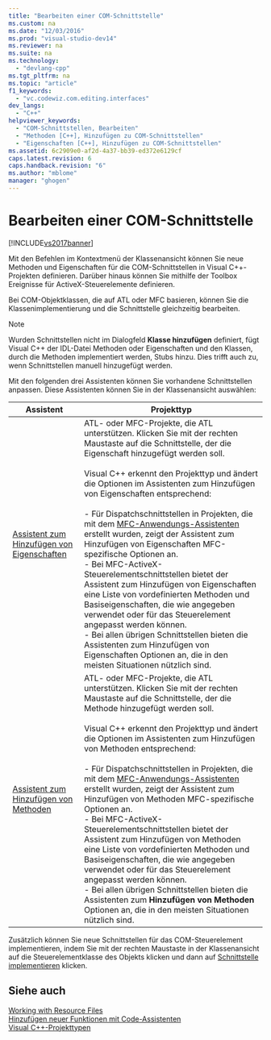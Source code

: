 ```yaml
---
title: "Bearbeiten einer COM-Schnittstelle"
ms.custom: na
ms.date: "12/03/2016"
ms.prod: "visual-studio-dev14"
ms.reviewer: na
ms.suite: na
ms.technology: 
  - "devlang-cpp"
ms.tgt_pltfrm: na
ms.topic: "article"
f1_keywords: 
  - "vc.codewiz.com.editing.interfaces"
dev_langs: 
  - "C++"
helpviewer_keywords: 
  - "COM-Schnittstellen, Bearbeiten"
  - "Methoden [C++], Hinzufügen zu COM-Schnittstellen"
  - "Eigenschaften [C++], Hinzufügen zu COM-Schnittstellen"
ms.assetid: 6c2909e0-af2d-4a37-bb39-ed372e6129cf
caps.latest.revision: 6
caps.handback.revision: "6"
ms.author: "mblome"
manager: "ghogen"
---
```

# Bearbeiten einer COM-Schnittstelle
[!INCLUDE[vs2017banner](../assembler/inline/includes/vs2017banner.md)]

Mit den Befehlen im Kontextmenü der Klassenansicht können Sie neue Methoden und Eigenschaften für die COM\-Schnittstellen in Visual C\+\+\-Projekten definieren.  Darüber hinaus können Sie mithilfe der Toolbox Ereignisse für ActiveX\-Steuerelemente definieren.  
  
 Bei COM\-Objektklassen, die auf ATL oder MFC basieren, können Sie die Klassenimplementierung und die Schnittstelle gleichzeitig bearbeiten.  
  
> [!NOTE]
>  Wurden Schnittstellen nicht im Dialogfeld **Klasse hinzufügen** definiert, fügt Visual C\+\+ der IDL\-Datei Methoden oder Eigenschaften und den Klassen, durch die Methoden implementiert werden, Stubs hinzu. Dies trifft auch zu, wenn Schnittstellen manuell hinzugefügt werden.  
  
 Mit den folgenden drei Assistenten können Sie vorhandene Schnittstellen anpassen.  Diese Assistenten können Sie in der Klassenansicht auswählen:  
  
|Assistent|Projekttyp|  
|---------------|----------------|  
|[Assistent zum Hinzufügen von Eigenschaften](../ide/names-add-property-wizard.md)|ATL\- oder MFC\-Projekte, die ATL unterstützen.  Klicken Sie mit der rechten Maustaste auf die Schnittstelle, der die Eigenschaft hinzugefügt werden soll.<br /><br /> Visual C\+\+ erkennt den Projekttyp und ändert die Optionen im Assistenten zum Hinzufügen von Eigenschaften entsprechend:<br /><br /> -   Für Dispatchschnittstellen in Projekten, die mit dem [MFC\-Anwendungs\-Assistenten](../mfc/reference/mfc-application-wizard.md) erstellt wurden, zeigt der Assistent zum Hinzufügen von Eigenschaften MFC\-spezifische Optionen an.<br />-   Bei MFC\-ActiveX\-Steuerelementschnittstellen bietet der Assistent zum Hinzufügen von Eigenschaften eine Liste von vordefinierten Methoden und Basiseigenschaften, die wie angegeben verwendet oder für das Steuerelement angepasst werden können.<br />-   Bei allen übrigen Schnittstellen bieten die Assistenten zum Hinzufügen von Eigenschaften Optionen an, die in den meisten Situationen nützlich sind.|  
|[Assistent zum Hinzufügen von Methoden](../ide/add-method-wizard.md)|ATL\- oder MFC\-Projekte, die ATL unterstützen.  Klicken Sie mit der rechten Maustaste auf die Schnittstelle, der die Methode hinzugefügt werden soll.<br /><br /> Visual C\+\+ erkennt den Projekttyp und ändert die Optionen im Assistenten zum Hinzufügen von Methoden entsprechend:<br /><br /> -   Für Dispatchschnittstellen in Projekten, die mit dem [MFC\-Anwendungs\-Assistenten](../mfc/reference/mfc-application-wizard.md) erstellt wurden, zeigt der Assistent zum Hinzufügen von Methoden MFC\-spezifische Optionen an.<br />-   Bei MFC\-ActiveX\-Steuerelementschnittstellen bietet der Assistent zum Hinzufügen von Methoden eine Liste von vordefinierten Methoden und Basiseigenschaften, die wie angegeben verwendet oder für das Steuerelement angepasst werden können.<br />-   Bei allen übrigen Schnittstellen bieten die Assistenten zum **Hinzufügen von Methoden** Optionen an, die in den meisten Situationen nützlich sind.|  
  
 Zusätzlich können Sie neue Schnittstellen für das COM\-Steuerelement implementieren, indem Sie mit der rechten Maustaste in der Klassenansicht auf die Steuerelementklasse des Objekts klicken und dann auf [Schnittstelle implementieren](../ide/implement-interface-wizard.md) klicken.  
  
## Siehe auch  
 [Working with Resource Files](../mfc/working-with-resource-files.md)   
 [Hinzufügen neuer Funktionen mit Code\-Assistenten](../ide/adding-functionality-with-code-wizards-cpp.md)   
 [Visual C\+\+\-Projekttypen](../ide/visual-cpp-project-types.md)